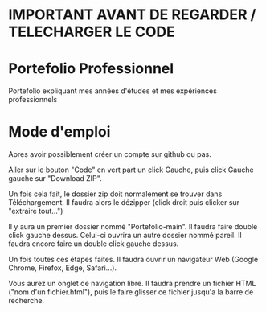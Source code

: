 # IMPORTANT AVANT DE REGARDER / TELECHARGER LE CODE
# Portefolio Professionnel
Portefolio expliquant mes années d'études et mes expériences professionnels

# Mode d'emploi
Apres avoir possiblement créer un compte sur github ou pas.

Aller sur le bouton "Code" en vert part un click Gauche, puis click Gauche gauche sur "Download ZIP".

Un fois cela fait, le dossier zip doit normalement se trouver dans Téléchargement.
Il faudra alors le dézipper (click droit puis clicker sur "extraire tout...")

Il y aura un premier dossier nommé "Portefolio-main".
Il faudra faire double click gauche dessus. Celui-ci ouvrira un autre dossier nommé pareil.
Il faudra encore faire un double click gauche dessus.

Un fois toutes ces étapes faites.
Il faudra ouvrir un navigateur Web (Google Chrome, Firefox, Edge, Safari...).

Vous aurez un onglet de navigation libre.
Il faudra prendre un fichier HTML ("nom d'un fichier.html"), puis le faire glisser ce fichier jusqu'a la barre de recherche.
